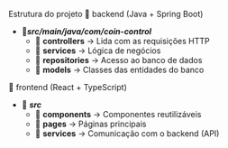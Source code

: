 Estrutura do projeto
📂 backend (Java + Spring Boot)
- 📂_**src/main/java/com/coin-control**_
  - 📂 **controllers** → Lida com as requisições HTTP
  - 📂 **services** → Lógica de negócios
  - 📂 **repositories** → Acesso ao banco de dados
  - 📂 **models** → Classes das entidades do banco

📂 frontend (React + TypeScript)
 - 📂 _**src**_
   - 📂 **components** → Componentes reutilizáveis
   - 📂 **pages** → Páginas principais
   - 📂 **services** → Comunicação com o backend (API)
